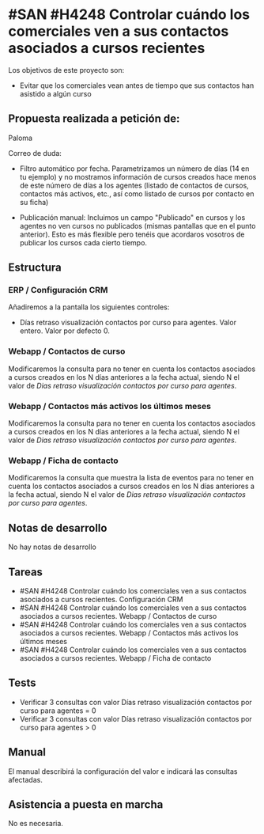 # #SAN #H4248 Controlar cuándo los comerciales ven a sus contactos asociados a cursos recientes

Los objetivos de este proyecto son:
+ Evitar que los comerciales vean antes de tiempo que sus contactos han asistido a algún curso

## Propuesta realizada a petición de:
Paloma

Correo de duda:
+ Filtro automático por fecha. Parametrizamos un número de días (14 en tu ejemplo) y no mostramos información de cursos creados hace menos de este número de días a los agentes (listado de contactos de cursos, contactos más activos, etc., así como listado de cursos por contacto en su ficha)

+ Publicación manual: Incluimos un campo "Publicado" en cursos y los agentes no ven cursos no publicados (mismas pantallas que en el punto anterior). Esto es más flexible pero tenéis que acordaros vosotros de publicar los cursos cada cierto tiempo.


## Estructura

### ERP / Configuración CRM
Añadiremos a la pantalla los siguientes controles:
+ Días retraso visualización contactos por curso para agentes. Valor entero. Valor por defecto 0.

### Webapp / Contactos de curso
Modificaremos la consulta para no tener en cuenta los contactos asociados a cursos creados en los N días anteriores a la fecha actual, siendo N el valor de _Dias retraso visualización contactos por curso para agentes_.

### Webapp / Contactos más activos los últimos meses
Modificaremos la consulta para no tener en cuenta los contactos asociados a cursos creados en los N días anteriores a la fecha actual, siendo N el valor de _Dias retraso visualización contactos por curso para agentes_.

### Webapp / Ficha de contacto
Modificaremos la consulta que muestra la lista de eventos para no tener en cuenta los contactos asociados a cursos creados en los N días anteriores a la fecha actual, siendo N el valor de _Dias retraso visualización contactos por curso para agentes_.

## Notas de desarrollo
No hay notas de desarrollo

## Tareas

* #SAN #H4248 Controlar cuándo los comerciales ven a sus contactos asociados a cursos recientes. Configuración CRM
* #SAN #H4248 Controlar cuándo los comerciales ven a sus contactos asociados a cursos recientes. Webapp / Contactos de curso
* #SAN #H4248 Controlar cuándo los comerciales ven a sus contactos asociados a cursos recientes. Webapp / Contactos más activos los últimos meses
* #SAN #H4248 Controlar cuándo los comerciales ven a sus contactos asociados a cursos recientes. Webapp / Ficha de contacto

## Tests

+ Verificar 3 consultas con valor Días retraso visualización contactos por curso para agentes = 0
+ Verificar 3 consultas con valor Días retraso visualización contactos por curso para agentes > 0

## Manual
El manual describirá la configuración del valor e indicará las consultas afectadas.


## Asistencia a puesta en marcha
No es necesaria.